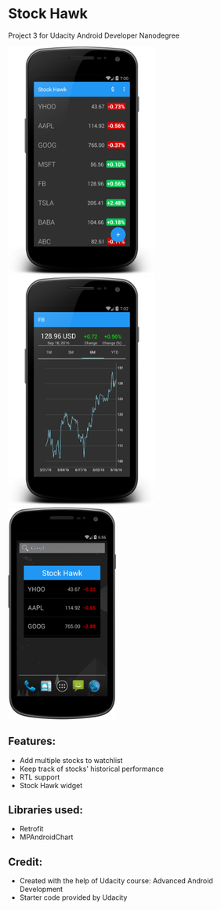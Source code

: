 # Stock Hawk

Project 3 for Udacity Android Developer Nanodegree

<img src="https://github.com/xdeng9/StockHawk-master/blob/master/screenshot/device-2016-09-18-160049.png" width="300"/>
<img src="https://github.com/xdeng9/StockHawk-master/blob/master/screenshot/device-2016-09-18-160251.png" width="300"/>
<img src="https://github.com/xdeng9/StockHawk-master/blob/master/screenshot/device-2016-09-18-155627.png" width="220"/>

## Features:
- Add multiple stocks to watchlist
- Keep track of stocks' historical performance
- RTL support
- Stock Hawk widget

## Libraries used:
- Retrofit
- MPAndroidChart

## Credit:
- Created with the help of Udacity course: Advanced Android Development
- Starter code provided by Udacity

